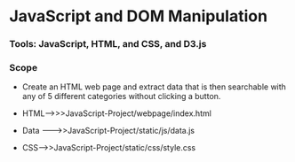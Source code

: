 # JavaScript and DOM Manipulation

### Tools: JavaScript, HTML, and CSS, and D3.js 

### Scope
* Create an HTML web page and extract data that is then searchable with any of 5 different categories without clicking a button. 


* HTML-->>>JavaScript-Project/webpage/index.html
* Data --->>JavaScript-Project/static/js/data.js 
* CSS-->>JavaScript-Project/static/css/style.css

